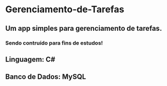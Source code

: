 # Gerenciamento-de-Tarefas
## Um app simples para gerenciamento de tarefas.

### Sendo contruído para fins de estudos!

## Linguagem: C#
## Banco de Dados: MySQL
